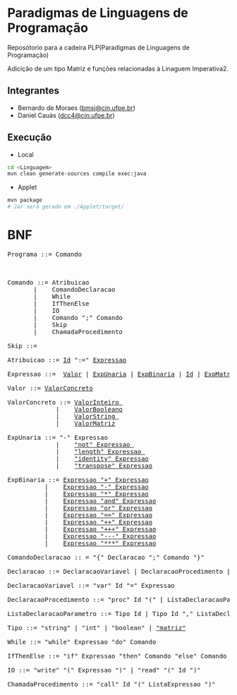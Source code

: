 # Paradigmas de Linguagens de Programação

Reposótorio para a cadeira PLP(Paradigmas de Linguagens de Programação)

Adicição de um tipo Matriz e funções relacionadas à Linaguem Imperativa2.

## Integrantes

- Bernardo de Moraes (bmsj@cin.ufpe.br)
- Daniel Cauás       (dcc4@cin.ufpe.br)
  


## Execução

* Local

```bash
cd <Linguagem>
mvn clean generate-sources compile exec:java
```

* Applet

```bash
mvn package
# Jar será gerado em ./Applet/target/
```


# BNF #

<pre>
Programa ::= Comando



Comando ::= Atribuicao 
       |    ComandoDeclaracao
       |    While 
       |    IfThenElse 
       |    IO 
       |    Comando ";" Comando 
       |    Skip 
       |    ChamadaProcedimento

Skip ::=

Atribuicao ::= <a href="https://github.com/bernardomjunior/PLP-Mplay/blob/matriz_funciona/Imperativa2/src/li2/plp/expressions2/expression/Id.java">Id</a> ":=" <a href="https://github.com/bernardomjunior/PLP-Mplay/blob/matriz_funciona/Imperativa2/src/li2/plp/expressions2/expression/Expressao.java">Expressao</a>

Expressao ::=  <a href="https://github.com/bernardomjunior/PLP-Mplay/blob/matriz_funciona/Imperativa2/src/li2/plp/expressions2/expression/Valor.java">Valor</a> | <a href="https://github.com/bernardomjunior/PLP-Mplay/blob/matriz_funciona/Imperativa2/src/li2/plp/expressions2/expression/ExpUnaria.java">ExpUnaria</a> | <a href="https://github.com/bernardomjunior/PLP-Mplay/blob/matriz_funciona/Imperativa2/src/li2/plp/expressions2/expression/ExpBinaria.java">ExpBinaria</a> | <a href="https://github.com/bernardomjunior/PLP-Mplay/blob/matriz_funciona/Imperativa2/src/li2/plp/expressions2/expression/Id.java">Id</a> | <a href="https://github.com/bernardomjunior/PLP-Mplay/blob/matriz_funciona/Imperativa2/src/li2/plp/expressions2/expression/ExpMatriz.java">ExpMatriz</a>

Valor ::= <a href="https://github.com/bernardomjunior/PLP-Mplay/blob/matriz_funciona/Imperativa2/src/li2/plp/expressions2/expression/ValorConcreto.java">ValorConcreto</a>

ValorConcreto ::= <a href="https://github.com/bernardomjunior/PLP-Mplay/blob/matriz_funciona/Imperativa2/src/li2/plp/expressions2/expression/ValorInteiro.java">ValorInteiro </a>
             |    <a href="https://github.com/bernardomjunior/PLP-Mplay/blob/matriz_funciona/Imperativa2/src/li2/plp/expressions2/expression/ValorBooleano.java">ValorBooleano</a>
             |    <a href="https://github.com/bernardomjunior/PLP-Mplay/blob/matriz_funciona/Imperativa2/src/li2/plp/expressions2/expression/ValorString.java">ValorString </a>
             |    <a href="https://github.com/bernardomjunior/PLP-Mplay/blob/matriz_funciona/Imperativa2/src/li2/plp/expressions2/expression/ValorMatriz.java">ValorMatriz</a>

ExpUnaria ::= "-" Expressao 
             |    <a href="https://github.com/bernardomjunior/PLP-Mplay/blob/matriz_funciona/Imperativa2/src/li2/plp/expressions2/expression/ExpMenos.java">"not" Expressao </a>
             |    <a href="https://github.com/bernardomjunior/PLP-Mplay/blob/matriz_funciona/Imperativa2/src/li2/plp/expressions2/expression/ExpLength.java">"length" Expressao </a>
             |    <a href="https://github.com/bernardomjunior/PLP-Mplay/blob/matriz_funciona/Imperativa2/src/li2/plp/expressions2/expression/ExpIdentity.java">"identity" Expressao</a>
             |    <a href="https://github.com/bernardomjunior/PLP-Mplay/blob/matriz_funciona/Imperativa2/src/li2/plp/expressions2/expression/ExpTranspose.java">"transpose" Expressao</a>

ExpBinaria ::= <a href="https://github.com/bernardomjunior/PLP-Mplay/blob/matriz_funciona/Imperativa2/src/li2/plp/expressions2/expression/ExpSoma.java">Expressao "+" Expressao</a>
          |    <a href="https://github.com/bernardomjunior/PLP-Mplay/blob/matriz_funciona/Imperativa2/src/li2/plp/expressions2/expression/ExpSub.java">Expressao "-" Expressao</a>
          |    <a href="https://github.com/bernardomjunior/PLP-Mplay/blob/matriz_funciona/Imperativa2/src/li2/plp/expressions2/expression/ExpMulti.java">Expressao "*" Expressao</a>
          |    <a href="https://github.com/bernardomjunior/PLP-Mplay/blob/matriz_funciona/Imperativa2/src/li2/plp/expressions2/expression/ExpAnd.java">Expressao "and" Expressao</a>
          |    <a href="https://github.com/bernardomjunior/PLP-Mplay/blob/matriz_funciona/Imperativa2/src/li2/plp/expressions2/expression/ExpOr.java">Expressao "or" Expressao</a>
          |    <a href="https://github.com/bernardomjunior/PLP-Mplay/blob/matriz_funciona/Imperativa2/src/li2/plp/expressions2/expression/ExpEquals.java">Expressao "==" Expressao</a>
          |    <a href="https://github.com/bernardomjunior/PLP-Mplay/blob/matriz_funciona/Imperativa2/src/li2/plp/expressions2/expression/ExpConcat.java">Expressao "++" Expressao</a>
          |    <a href="https://github.com/bernardomjunior/PLP-Mplay/blob/matriz_funciona/Imperativa2/src/li2/plp/expressions2/expression/ExpSomaMatriz.java">Expressao "+++" Expressao</a>
          |    <a href="https://github.com/bernardomjunior/PLP-Mplay/blob/matriz_funciona/Imperativa2/src/li2/plp/expressions2/expression/ExpSubMatriz.java">Expressao "---" Expressao</a>
          |    <a href="https://github.com/bernardomjunior/PLP-Mplay/blob/matriz_funciona/Imperativa2/src/li2/plp/expressions2/expression/ExpMultiMatrix.java">Expressao "***" Expressao</a>

ComandoDeclaracao :: = "{" Declaracao ";" Comando "}"

Declaracao ::= DeclaracaoVariavel | DeclaracaoProcedimento | Declaracao "," Declaracao

DeclaracaoVariavel ::= "var" Id "=" Expressao

DeclaracaoProcedimento ::= "proc" Id "(" [ ListaDeclaracaoParametro ] ")" "{" Comando "}"

ListaDeclaracaoParametro ::= Tipo Id | Tipo Id "," ListaDeclaracaoParametro

Tipo ::= "string" | "int" | "boolean" | <a href="https://github.com/bernardomjunior/PLP-Mplay/blob/matriz_funciona/Imperativa2/src/li2/plp/expressions1/util/TipoPrimitivo.java">"matriz"</a>

While ::= "while" Expressao "do" Comando

IfThenElse ::= "if" Expressao "then" Comando "else" Comando

IO ::= "write" "(" Expressao ")" | "read" "(" Id ")"

ChamadaProcedimento ::= "call" Id "(" ListaExpressao ")"
</pre>
